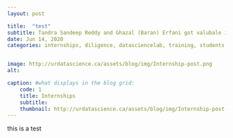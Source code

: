 ```yaml
---
layout: post

title:  "test"
subtitle: Tandra Sandeep Reddy and Ghazal (Baran) Erfani got valubale internships.
date: Jun 14, 2020
categories: internships, diligence, datasciencelab, training, students, mitacs


image: http://urdatascience.ca/assets/blog/img/Internship-post.png
alt: 

caption: #what displays in the blog grid:
    code: 1
    title: Internships
    subtitle: 
    thumbnail: http://urdatascience.ca/assets/blog/img/Internship-post-sqr.jpg
---
```


this is a test
